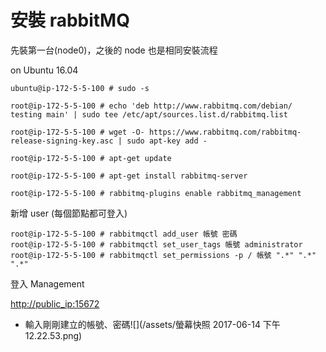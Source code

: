 # 安裝 rabbitMQ

先裝第一台\(node0\)，之後的 node 也是相同安裝流程

on Ubuntu 16.04

```
ubuntu@ip-172-5-5-100 # sudo -s

root@ip-172-5-5-100 # echo 'deb http://www.rabbitmq.com/debian/ testing main' | sudo tee /etc/apt/sources.list.d/rabbitmq.list

root@ip-172-5-5-100 # wget -O- https://www.rabbitmq.com/rabbitmq-release-signing-key.asc | sudo apt-key add -

root@ip-172-5-5-100 # apt-get update

root@ip-172-5-5-100 # apt-get install rabbitmq-server

root@ip-172-5-5-100 # rabbitmq-plugins enable rabbitmq_management
```

新增 user \(每個節點都可登入\)

```
root@ip-172-5-5-100 # rabbitmqctl add_user 帳號 密碼
root@ip-172-5-5-100 # rabbitmqctl set_user_tags 帳號 administrator
root@ip-172-5-5-100 # rabbitmqctl set_permissions -p / 帳號 ".*" ".*" ".*"
```

登入 Management

[http://public\_ip:15672](http://public_ip:15672)

* 輸入剛剛建立的帳號、密碼![](/assets/螢幕快照 2017-06-14 下午12.22.53.png)



